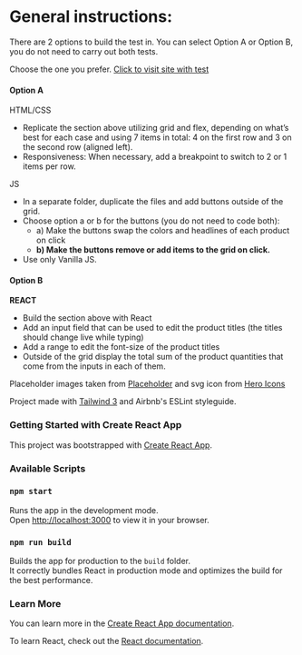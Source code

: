 # General instructions:

There are 2 options to build the test in. You can select Option A or Option B, you do not need to carry out both tests.

Choose the one you prefer. [Click to visit site with test](https://johannrp27.github.io/test-dd/)

#### Option A
HTML/CSS
- Replicate the section above utilizing grid and flex, depending on what’s best for each case and using 7 items in total: 4 on the first row and 3 on the second row (aligned left).
- Responsiveness: When necessary, add a breakpoint to switch to 2 or 1 items per row.

JS
- In a separate folder, duplicate the files and add buttons outside of the grid.
- Choose option a or b for the buttons (you do not need to code both):
  - a) Make the buttons swap the colors and headlines of each product on click
  - **b) Make the buttons remove or add items to the grid on click.**
- Use only Vanilla JS.

#### Option B

**REACT**

- Build the section above with React
- Add an input field that can be used to edit the product titles (the titles should change live while typing)
- Add a range to edit the font-size of the product titles
- Outside of the grid display the total sum of the product quantities that come from the inputs in each of them.

Placeholder images taken from [Placeholder](https://placeholder.com/) and svg icon from [Hero Icons](https://heroicons.com/)

Project made with [Tailwind 3](https://tailwindcss.com/) and Airbnb's ESLint styleguide.



### Getting Started with Create React App

This project was bootstrapped with [Create React App](https://github.com/facebook/create-react-app).

### Available Scripts
### `npm start`

Runs the app in the development mode.\
Open [http://localhost:3000](http://localhost:3000) to view it in your browser.

### `npm run build`

Builds the app for production to the `build` folder.\
It correctly bundles React in production mode and optimizes the build for the best performance.
### Learn More

You can learn more in the [Create React App documentation](https://facebook.github.io/create-react-app/docs/getting-started).

To learn React, check out the [React documentation](https://reactjs.org/).
